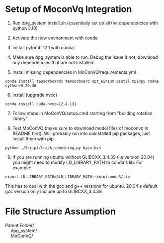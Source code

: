 # Setup of MoconVq Integration

1. Run dpg_system install.sh (essentially set up all the dependencies with python 3.10)

2. Activate the new environment with conda

3. Install pytorch 12.1 with conda

4. Make sure dpg_system is able to run. Debug the issue if not, download any dependencies that are not installed.

5. Install missing dependencies in MoConVQ/requirements.yml 

```
conda install tensorboardx tensorboard opt_einsum psutil mpi4py cmake cython=0.29.36
```

6. install (upgrade nvcc)

```
conda install cuda-nvcc=12.4.131
```

7. Follow steps in MoConVQ/setup.cmd starting from "building rotation library"

8. Test MoConVQ (make sure to download model files of moconvq in README first). Will probably run into uninstalled pip packages, just install them with pip.

```
python ./Script/track_something.py base.bvh
```

9. If you are running ubuntu without GLIBCXX_3.4.39 (i.e version 20.04) you might need to modify LD_LIBRARY_PATH to conda's lib. For example:

```
export LD_LIBRARY_PATH=$LD_LIBRARY_PATH:~/miniconda3/lib
```
This has to deal with the gcc and g++ versions for ubuntu. 20.04's default gcc version only include up to GLIBCXX_3.4.39.

# File Structure Assumption

Parent Folder/ <br>
&emsp; dpg_system/ <br>
&emsp; MoConVQ/